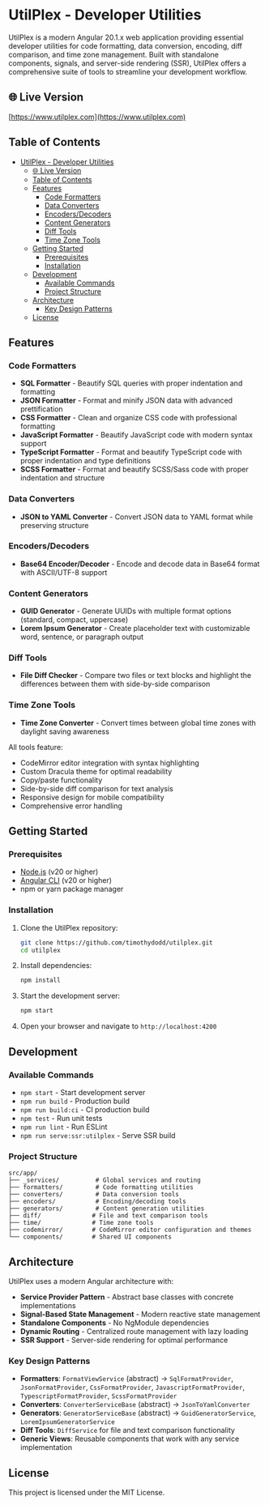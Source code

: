 # UtilPlex - Developer Utilities

UtilPlex is a modern Angular 20.1.x web application providing essential developer utilities for code formatting, data conversion, encoding, diff comparison, and time zone management. Built with standalone components, signals, and server-side rendering (SSR), UtilPlex offers a comprehensive suite of tools to streamline your development workflow.

## 🌐 Live Version 
[https://www.utilplex.com](https://www.utilplex.com)

## Table of Contents

- [UtilPlex - Developer Utilities](#utilplex---developer-utilities)
  - [🌐 Live Version](#-live-version)
  - [Table of Contents](#table-of-contents)
  - [Features](#features)
    - [Code Formatters](#code-formatters)
    - [Data Converters](#data-converters)
    - [Encoders/Decoders](#encodersdecoders)
    - [Content Generators](#content-generators)
    - [Diff Tools](#diff-tools)
    - [Time Zone Tools](#time-zone-tools)
  - [Getting Started](#getting-started)
    - [Prerequisites](#prerequisites)
    - [Installation](#installation)
  - [Development](#development)
    - [Available Commands](#available-commands)
    - [Project Structure](#project-structure)
  - [Architecture](#architecture)
    - [Key Design Patterns](#key-design-patterns)
  - [License](#license)

## Features

### Code Formatters
- **SQL Formatter** - Beautify SQL queries with proper indentation and formatting
- **JSON Formatter** - Format and minify JSON data with advanced prettification
- **CSS Formatter** - Clean and organize CSS code with professional formatting
- **JavaScript Formatter** - Beautify JavaScript code with modern syntax support
- **TypeScript Formatter** - Format and beautify TypeScript code with proper indentation and type definitions
- **SCSS Formatter** - Format and beautify SCSS/Sass code with proper indentation and structure

### Data Converters
- **JSON to YAML Converter** - Convert JSON data to YAML format while preserving structure

### Encoders/Decoders
- **Base64 Encoder/Decoder** - Encode and decode data in Base64 format with ASCII/UTF-8 support

### Content Generators
- **GUID Generator** - Generate UUIDs with multiple format options (standard, compact, uppercase)
- **Lorem Ipsum Generator** - Create placeholder text with customizable word, sentence, or paragraph output

### Diff Tools
- **File Diff Checker** - Compare two files or text blocks and highlight the differences between them with side-by-side comparison

### Time Zone Tools
- **Time Zone Converter** - Convert times between global time zones with daylight saving awareness

All tools feature:
- CodeMirror editor integration with syntax highlighting
- Custom Dracula theme for optimal readability
- Copy/paste functionality
- Side-by-side diff comparison for text analysis
- Responsive design for mobile compatibility
- Comprehensive error handling

## Getting Started

### Prerequisites

- [Node.js](https://nodejs.org/) (v20 or higher)
- [Angular CLI](https://angular.io/cli) (v20 or higher)
- npm or yarn package manager

### Installation

1. Clone the UtilPlex repository:
   ```bash
   git clone https://github.com/timothydodd/utilplex.git
   cd utilplex
   ```

2. Install dependencies:
   ```bash
   npm install
   ```

3. Start the development server:
   ```bash
   npm start
   ```

4. Open your browser and navigate to `http://localhost:4200`

## Development

### Available Commands

- `npm start` - Start development server
- `npm run build` - Production build
- `npm run build:ci` - CI production build  
- `npm test` - Run unit tests
- `npm run lint` - Run ESLint
- `npm run serve:ssr:utilplex` - Serve SSR build

### Project Structure

```
src/app/
├── _services/          # Global services and routing
├── formatters/         # Code formatting utilities
├── converters/         # Data conversion tools
├── encoders/           # Encoding/decoding tools
├── generators/         # Content generation utilities
├── diff/              # File and text comparison tools
├── time/              # Time zone tools
├── codemirror/        # CodeMirror editor configuration and themes
└── components/        # Shared UI components
```

## Architecture

UtilPlex uses a modern Angular architecture with:

- **Service Provider Pattern** - Abstract base classes with concrete implementations
- **Signal-Based State Management** - Modern reactive state management
- **Standalone Components** - No NgModule dependencies
- **Dynamic Routing** - Centralized route management with lazy loading
- **SSR Support** - Server-side rendering for optimal performance

### Key Design Patterns

- **Formatters**: `FormatViewService` (abstract) → `SqlFormatProvider`, `JsonFormatProvider`, `CssFormatProvider`, `JavascriptFormatProvider`, `TypescriptFormatProvider`, `ScssFormatProvider`
- **Converters**: `ConverterServiceBase` (abstract) → `JsonToYamlConverter`
- **Generators**: `GeneratorServiceBase` (abstract) → `GuidGeneratorService`, `LoremIpsumGeneratorService`
- **Diff Tools**: `DiffService` for file and text comparison functionality
- **Generic Views**: Reusable components that work with any service implementation

## License

This project is licensed under the MIT License.